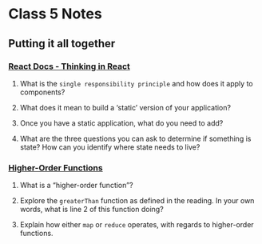 # Class 5 Notes

## Putting it all together

### [React Docs - Thinking in React](https://reactjs.org/docs/thinking-in-react.html)

1. What is the `single responsibility principle` and how does it apply to components?

1. What does it mean to build a ‘static’ version of your application?

1. Once you have a static application, what do you need to add?

1. What are the three questions you can ask to determine if something is state?
How can you identify where state needs to live?

### [Higher-Order Functions](https://eloquentjavascript.net/05_higher_order.html#h_xxCc98lOBK)

1. What is a “higher-order function”?

1. Explore the `greaterThan` function as defined in the reading. In your own words, what is line 2 of this function doing?

1. Explain how either `map` or `reduce` operates, with regards to higher-order functions.
